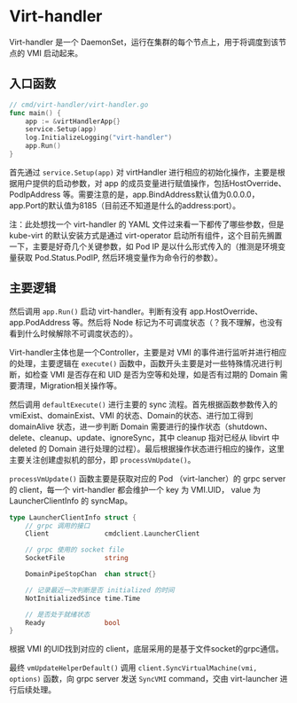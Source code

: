 # Virt-handler

Virt-handler 是一个 DaemonSet，运行在集群的每个节点上，用于将调度到该节点的 VMI 启动起来。

## 入口函数

```go
// cmd/virt-handler/virt-handler.go
func main() {
	app := &virtHandlerApp{}
	service.Setup(app)
	log.InitializeLogging("virt-handler")
	app.Run()
}
```

首先通过 `service.Setup(app)` 对 virtHandler 进行相应的初始化操作，主要是根据用户提供的启动参数，对 app 的成员变量进行赋值操作，包括HostOverride、PodIpAddress 等。需要注意的是，app.BindAddress默认值为0.0.0.0，app.Port的默认值为8185（目前还不知道是什么的address:port）。

注：此处想找一个 virt-handler 的 YAML 文件过来看一下都传了哪些参数，但是 kube-virt 的默认安装方式是通过 virt-operator 启动所有组件，这个目前先搁置一下，主要是好奇几个关键参数，如 Pod IP 是以什么形式传入的（推测是环境变量获取 Pod.Status.PodIP, 然后环境变量作为命令行的参数）。

## 主要逻辑

然后调用 `app.Run()` 启动 virt-handler。判断有没有 app.HostOverride、app.PodAddress 等。然后将 Node 标记为不可调度状态（？我不理解，也没有看到什么时候解除不可调度状态的）。

Virt-handler主体也是一个Controller，主要是对 VMI 的事件进行监听并进行相应的处理，主要逻辑在 `execute()` 函数中，函数开头主要是对一些特殊情况进行判断，如检查 VMI 是否存在和 UID 是否为空等和处理，如是否有过期的 Domain 需要清理，Migration相关操作等。

然后调用 `defaultExecute()` 进行主要的 sync 流程。首先根据函数参数传入的 vmiExist、domainExist、VMI 的状态、Domain的状态、进行加工得到 domainAlive 状态，进一步判断 Domain 需要进行的操作状态（shutdown、delete、cleanup、update、ignoreSync，其中 cleanup 指对已经从 libvirt 中 deleted 的 Domain 进行处理的过程）。最后根据操作状态进行相应的操作，这里主要关注创建虚拟机的部分，即 `processVmUpdate()`。

`processVmUpdate()` 函数主要是获取对应的 Pod （virt-lancher）的 grpc server 的 client，每一个 virt-handler 都会维护一个 key 为 VMI.UID， value 为 LauncherClientInfo 的 syncMap。

```go
type LauncherClientInfo struct {
    // grpc 调用的接口
	Client              cmdclient.LauncherClient

    // grpc 使用的 socket file
	SocketFile          string

	DomainPipeStopChan  chan struct{}

    // 记录最近一次判断是否 initialized 的时间
	NotInitializedSince time.Time

    // 是否处于就绪状态
	Ready               bool
}
```

根据 VMI 的UID找到对应的 client，底层采用的是基于文件socket的grpc通信。

最终 `vmUpdateHelperDefault()` 调用 `client.SyncVirtualMachine(vmi, options)` 函数，向 grpc server 发送 `SyncVMI` command，交由 virt-launcher 进行后续处理。
